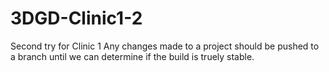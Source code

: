 # 3DGD-Clinic1-2
Second try for Clinic 1
Any changes made to a project should be pushed to a branch until we can determine if the build is truely stable.
